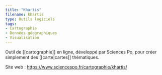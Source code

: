 ```yaml
---
title: "Khartis"
filename: khartis
type: Outils logiciels
tags:
- Cartographie
- Données géographiques
- Visualisation
---
```


Outil de [[cartographie]] en ligne, développé par Sciences Po, pour créer simplement des [[carte|cartes]] thématiques.

Site web : <https://www.sciencespo.fr/cartographie/khartis/>

